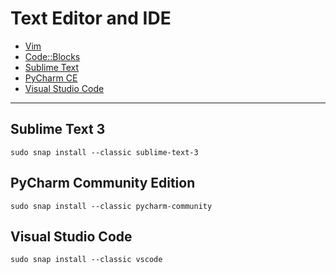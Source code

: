# Text Editor and IDE

- [Vim](https://github.com/vim/vim)
- [Code::Blocks](http://www.codeblocks.org/)
- [Sublime Text](https://www.sublimetext.com/)
- [PyCharm CE](http://www.jetbrains.com/pycharm/)
- [Visual Studio Code](https://code.visualstudio.com/)

----

## Sublime Text 3
`sudo snap install --classic sublime-text-3`

## PyCharm Community Edition
`sudo snap install --classic pycharm-community`

## Visual Studio Code
`sudo snap install --classic vscode`
